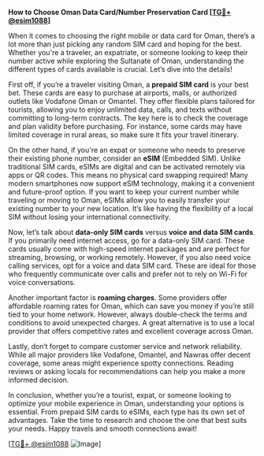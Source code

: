**How to Choose Oman Data Card/Number Preservation Card [[TG💪+ @esim1088](https://t.me/s/esim1088)]**

When it comes to choosing the right mobile or data card for Oman, there’s a lot more than just picking any random SIM card and hoping for the best. Whether you're a traveler, an expatriate, or someone looking to keep their number active while exploring the Sultanate of Oman, understanding the different types of cards available is crucial. Let’s dive into the details!

First off, if you’re a traveler visiting Oman, a **prepaid SIM card** is your best bet. These cards are easy to purchase at airports, malls, or authorized outlets like Vodafone Oman or Omantel. They offer flexible plans tailored for tourists, allowing you to enjoy unlimited data, calls, and texts without committing to long-term contracts. The key here is to check the coverage and plan validity before purchasing. For instance, some cards may have limited coverage in rural areas, so make sure it fits your travel itinerary.

On the other hand, if you're an expat or someone who needs to preserve their existing phone number, consider an **eSIM** (Embedded SIM). Unlike traditional SIM cards, eSIMs are digital and can be activated remotely via apps or QR codes. This means no physical card swapping required! Many modern smartphones now support eSIM technology, making it a convenient and future-proof option. If you want to keep your current number while traveling or moving to Oman, eSIMs allow you to easily transfer your existing number to your new location. It’s like having the flexibility of a local SIM without losing your international connectivity.

Now, let’s talk about **data-only SIM cards** versus **voice and data SIM cards**. If you primarily need internet access, go for a data-only SIM card. These cards usually come with high-speed internet packages and are perfect for streaming, browsing, or working remotely. However, if you also need voice calling services, opt for a voice and data SIM card. These are ideal for those who frequently communicate over calls and prefer not to rely on Wi-Fi for voice conversations.

Another important factor is **roaming charges**. Some providers offer affordable roaming rates for Oman, which can save you money if you’re still tied to your home network. However, always double-check the terms and conditions to avoid unexpected charges. A great alternative is to use a local provider that offers competitive rates and excellent coverage across Oman.

Lastly, don’t forget to compare customer service and network reliability. While all major providers like Vodafone, Omantel, and Nawras offer decent coverage, some areas might experience spotty connections. Reading reviews or asking locals for recommendations can help you make a more informed decision.

In conclusion, whether you’re a tourist, expat, or someone looking to optimize your mobile experience in Oman, understanding your options is essential. From prepaid SIM cards to eSIMs, each type has its own set of advantages. Take the time to research and choose the one that best suits your needs. Happy travels and smooth connections await!

[[TG💪+ @esim1088](https://t.me/s/esim1088) ![Image](https://i.postimg.cc/Y0z9fWf4/image.png)]